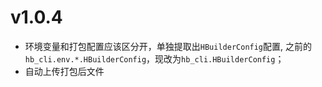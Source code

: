 # v1.0.4
- 环境变量和打包配置应该区分开，单独提取出`HBuilderConfig`配置, 之前的`hb_cli.env.*.HBuilderConfig`，现改为`hb_cli.HBuilderConfig`；
- 自动上传打包后文件